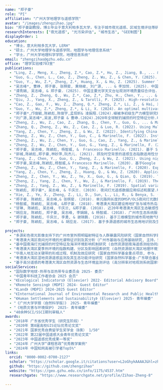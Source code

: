 ```yaml
---
name: "郑子豪"
role: "PI"
affiliation: "广州大学地理学与遥感学院"
avatar: "/images/zhengzihao.jpg"
bio: "郑子豪副教授，博士毕业于意大利帕多瓦大学，专注于城市夜光遥感、区域生境评估等研究。"
researchInterests: ["夜光遥感", "光污染评估", "城市生态", "GEE制图"]
displayOrder: 1
education: 
  - "博士，意大利帕多瓦大学，LERH"
  - "硕士，广州大学地理学与遥感学院，地图学与地理信息系统"
  - "学士，广州大学地理科学学院，地理信息系统"
email: "zhengzihao@gzhu.edu.cn"
office: "理学实验楼703室"
publications:
  - "Ling, Z., Meng, X., Zheng, Z.*, Cao, Z.*, Hu, Z., Jiang, B., ... & Wu, Z. (2025). A dual-perspective evaluation framework for urban light exposure: integrating top-down visibility and bottom-up occlusion. Information Geography, 100031."
  - "Guo, G., Chen, L., Cao, Z., Zheng, Z., Wu, Z., & Chen, Y. (2025). Investigating the vertical thermal of urban building facades using one-year IoT sensor data. Energy and Buildings, 116503."
  - "Guo, Y., Wu, Z.*, Zheng, Z.*, Huang, X., & Hu, Z. (2025). Summer Thermal Comfort Zoning Studies of Mainland China Based on the Comprehensive Heat Index. International Journal of Climatology, e70035."
  - "吴志峰*, 曹峥, 郑子豪, 张棋斐, 黄晓峻, 刘广源, ... & 李加悦. (2025). 中国城市遥感研究综述. 遥感学报, 29(6)."
  - "谭秀娟, 吴志峰, & 郑子豪. (2025). 中国主要光学天文台址观测环境质量综合评估. 地理与地理信息科学, 41(2)."
  - "Zheng, Z., Zheng, Q., Wu, Z.*, Cao, Z.*, Zhu, H., Chen, Y., ... & Marinello, F. (2025). Logic combination and diagnostic rule-based method for consistency assessment and its application to cross-sensor calibrated nighttime light image products. Remote Sensing of Environment, 318, 114598."
  - "Qiu, J., Yang, X., Zheng, Z., & Tarolli, P. (2025). High-resolution mapping of China’s flooded croplands. Science Bulletin, 70(7), 1165-1173."
  - "Cao, Z., Gao, F., Wu, Z., Zhang, Q.*, Zheng, Z.*, Li, Z., & Hai, X. (2025). Quantifying the spatiotemporal mismatches between energy consumption and population: A comparative study in Guangzhou and Shenzhen, China. Cities, 156, 105522."
  - "Guo, Y., Wu, Z.*, Zheng, Z.*, & Li, X. (2024). An optimal multivariate-stratification geographical detector model for revealing the impact of multi-factor combinations on the dependent variable. GIScience & Remote Sensing, 61(1), 2422941."
  - "郑子豪*,邝俊毓,陈颖彪,陈俊宇,孟现昕& 凌振翔.(2024).植被净初级生产力模型研究综述.广州大学学报(自然科学版), (05),13-24."
  - "刘广源,吴志峰*,吴波,郑子豪 & 曹峥.(2024).2020年全球鱿钓捕捞的时空特征分析.地球信息科学学报,(04),1110-1122."
  - "Zheng, Z., Wu, Z., Cao, Z., Zhang, Q., Chen, Y., Guo, G., ... & Marinello, F. (2022). Estimates of Power Shortages and Affected Populations during the Initial Period of the Ukrainian-Russian Conflict. Remote Sensing, 14(19), 4793."
  - "Zhang, Q., Zheng, Z., Wu, Z., Cao, Z., & Luo, R. (2022). Using Multi-Source Geospatial Information to Reduce the Saturation Problem of DMSP/OLS Nighttime Light Data. Remote Sensing, 14(14), 3264."
  - "Yang, Z., Chen, Y., Zheng, Z., & Wu, Z. (2022). Identifying China’s polycentric cities and evaluating the urban center development level using Luojia-1A night-time light data. Annals of GIS, 1-11."
  - "Zheng, Z., Wu, Z., Chen, Y., Guo, C., & Marinello, F. (2022). Instability of remote sensing based ecological index (RSEI) and its improvement for time series analysis. Science of The Total Environment, 152595. (ESI高被引)"
  - "Zheng, Z., Wu, Z., Chen, Y., Guo, G., Cao, Z., Yang, Z., & Marinello, F. (2021). Africa’s protected areas are brightening at night: A long-term light pollution monitor based on nighttime light imagery. Global Environmental Change, 69, 102318."
  - "Zheng, Z., Wu, Z., Chen, Y., Guo, G., Yang, Z., & Marinello, F. (2021). A simple method for near-real-time monthly nighttime light image production. IEEE Geoscience and Remote Sensing Letters, 19, 1-5."
  - "郑子豪, 吴志峰, 陈颖彪, 杨智威, &  Francesco Marinello. (2021). 基于 Sentinel-5P的粤港澳大湾区NO2污染物时空变化分析.中国环境科学, 41(01):63-72."
  - "郭城,陈颖彪,郑子豪,林妙萍,阮杰儿. (2021). 顾及时空背景的遥感生态指数适用性分析——以粤港澳大湾区为例.地理与地理信息科学,37(05):23-30."
  - "Yang, Z., Chen, Y., Guo, G., Zheng, Z., & Wu, Z. (2021). Using nighttime light data to identify the structure of polycentric cities and evaluate urban centers. Science of The Total Environment, 780, 146586."
  - "郑子豪,吴志峰,陈颖彪,杨智威,& Francesco Marinello. (2020). 基于Google Earth Engine的长三角城市群生态环境变化与城市化特征分析.生态学报, 41(02):717-729."
  - "Zheng, Z., Wu, Z., Chen, Y., Yang, Z., & Marinello, F. (2020). Exploration of eco-environment and urbanization changes in coastal zones: A case study in China over the past 20 years. Ecological Indicators, 119, 106847."
  - "Yang, Z., Chen, Y., Zheng, Z., Huang, Q., & Wu, Z. (2020). Application of building geometry indexes to assess the correlation between buildings and air temperature. Building and Environment, 167, 106477."
  - "Zheng, Z., Chen, Y., Wu, Z., Ye, X., Guo, G., & Qian, Q. (2019). The desaturation method of DMSP/OLS nighttime light data based on vector data: Taking the rapidly urbanized China as an example. International Journal of Geographical Information Science, 33(3), 431-453. "
  - "Zheng, Z., Yang, Z., Chen, Y., Wu, Z., & Marinello, F. (2019). The Interannual Calibration and Global Nighttime Light Fluctuation Assessment Based on Pixel-Level Linear Regression Analysis. Remote Sensing, 11(18), 2185."
  - "Zheng, Z., Yang, Z., Wu, Z., & Marinello, F. (2019). Spatial variation of NO2 and its impact factors in China: An application of sentinel-5P products. Remote Sensing, 11(16), 1939."
  - "陈颖彪, 郑子豪*, 吴志峰, & 千庆兰. (2019). 夜间灯光遥感数据应用综述和展望.地理科学进展, 38(2),205-223."
  - "Xie, Z., Ye, X., Zheng, Z., Li, D., Sun, L., Li, R., & Benya, S. (2019). Modeling polycentric urbanization using multisource big geospatial data. Remote Sensing, 11(3), 310."
  - "郑子豪, 陈颖彪, 吴志峰,& 张棋斐. (2018). 单元路网长度的DMSP/OLS夜间灯光数据去饱和方法. 遥感学报, 22(01):161-173."
  - "杨智威, 陈颖彪, 吴志峰, &郑子豪. (2018). 粤港澳大湾区建设用地扩张与城市热岛扩张耦合态势研究. 地球信息科学学报, 20(11), 1592-1603."
  - "甘琳, 陈颖彪, 吴志峰, 千庆兰, &郑子豪. (2018). 近20年粤港澳大湾区生态敏感性变化. 生态学杂志,37(8), 2453."
  - "胡应龙, 陈颖彪, 郑子豪, 吴志峰, 李娟娟, & 杨智威. (2018). 广州市生态系统服务价值空间异质性变化. 热带地理, 38(4), 475-486."
  - "郑子豪, 陈颖彪, 千庆兰, 李勇, & 谢锦鹏. (2016). 基于三维模型的城市局地微气候模拟.地球信息科学学报, 18(9), 1199-1208."
  - "郑子豪, 陈颖彪, 吴志峰, & 胡应龙. (2017). 基于多源遥感的城市生态用地识别及生态风险评价. 城市观察,(03):19-30."
  
projects:
  - "多源彩色夜光影像支持下的广州市室外照明辐射特征与人群暴露风险研究（国家自然科学基金青年项目，主持，30万, 2025-2027）"
  - "粤港澳大湾区夜间光环境的光谱特征识别及其分析（广州市基础与应用基础研究, 主持，5万, 2024-2025）"
  - "基中国南海灯光捕捞的时空特征及海洋环境影响机制研究 (自然资源部南海遥感测绘协同应用技术创新中心开放基金, 主持，2万, 2025-2026)"
  - "粤港澳大湾区夏季热环境的指数构建、分区及影响因素研究 (自然资源部大湾区地理环境监测重点实验室开放基金, 主持，3万, 2025-2026)"
  - "华南人地互动关键带的形成过程、机制及效应研究 (国家自然科学基金重点项目, 参与，224万, 2025-2029)"
  - "粤港澳大湾区湿地资源遥感监测及其生态功能评估研究 (国家自然科学基金-广东联合基金重点项目, 255万, 参与, 2020-2023)"
  - "基于高分遥感的粤港澳大湾区自然资源与生态环境监测评估 (高分辨率对地观测系统国家科技重大专项, 382万, 参与, 2022-2025)"
socialServices:
  - "国际数字地球·热带与亚热带专业委员会 2025- 委员"
  - "中国青年科技工作者协会 2025 会员"
  - "《Ecological Indicators》 (Elsevier) 2022- Editorial Advisory Board"
  - "《Remote Sensing》 (MDPI) 2024- Guest Editor"
  - "《Land》 (MDPI) 2024-2025 Guest Editor"
  - "《International Journal of Environmental Research and Public Health》 (MDPI) 2023-2024 Guest Editor"
  - "《Human Settlements and Sustainability》 (Elsevier) 2025- 青年编委"
  - "《广州大学学报（自然科学版）》 2025- 青年编委"
  - "《地质灾害与环境保护》 2025- 青年编委"
  - "40余种SCI/SSCI期刊审稿人"
awards:
  - "2018年 广东省优秀学生（研究生阶段）"
  - "2020年 第8届高校GIS论坛优秀论文奖"
  - "2021年 国家优秀自费留学生奖学金（B类） 1/50"
  - "2022年 第22届中国遥感大会青年优秀论文奖"
  - "2023年 中国遥感优秀成果一等奖"
  - "2024年 广州大学“课程思政”优秀教学案例"
  - "2024年 中国知网高被引学者Top5%"
links:
  orcid: "0000-0002-0700-2127"
  scholar: "https://scholar.google.it/citations?user=L2oGhykAAAAJ&hl=zh-CN&oi=ao"
  github: "https://github.com/zhengzihao"
  website: "https://geo.gzhu.edu.cn/info/1175/4537.htm"
  researchgate: "https://www.researchgate.net/profile/Zihao-Zheng-8"
  
---
```

